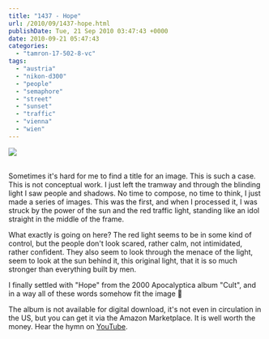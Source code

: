 ```yaml
---
title: "1437 - Hope"
url: /2010/09/1437-hope.html
publishDate: Tue, 21 Sep 2010 03:47:43 +0000
date: 2010-09-21 05:47:43
categories: 
  - "tamron-17-502-8-vc"
tags: 
  - "austria"
  - "nikon-d300"
  - "people"
  - "semaphore"
  - "street"
  - "sunset"
  - "traffic"
  - "vienna"
  - "wien"
---
```

<div class="container">
<div class="center"><a target="_blank" href="https://d25zfm9zpd7gm5.cloudfront.net/1200x1200/2010/20100920_181925_ps.jpg"><img src="https://d25zfm9zpd7gm5.cloudfront.net/0600x0600/2010/20100920_181925_ps.jpg" /></a></div>
</div>
<br />

Sometimes it's hard for me to find a title for an image. This is such a case. This is not conceptual work. I just left the tramway and through the blinding light I saw people and shadows. No time to compose, no time to think, I just made a series of images. This was the first, and when I processed it, I was struck by the power of the sun and the red traffic light, standing like an idol straight in the middle of the frame.

What exactly is going on here? The red light seems to be in some kind of control, but the people don't look scared, rather calm, not intimidated, rather confident. They also seem to look through the menace of the light, seem to look at the sun behind it, this original light, that it is so much stronger than everything built by men.

 I finally settled with "Hope" from the 2000 Apocalyptica album "Cult", and in a way all of these words somehow fit the image 🙂

The album is not available for digital download, it's not even in circulation in the US, but you can get it via the Amazon Marketplace. It is well worth the money. Hear the hymn on <a target="_blank" href="http://www.youtube.com/watch?v=qeWTsbkw57E">YouTube</a>.
